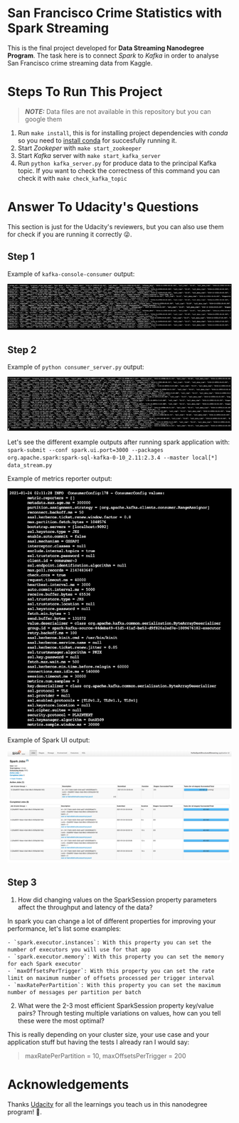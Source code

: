 # San Francisco Crime Statistics with Spark Streaming

This is the final project developed for **Data Streaming Nanodegree Program**. The task here is to connect *Spark* to *Kafka* in order to analyse San Francisco crime streaming data from Kaggle.

# Steps To Run This Project

> **_NOTE:_**  Data files are not available in this repository but you can google them

1. Run `make install`, this is for installing project dependencies with *conda* so you need to [install conda](https://docs.conda.io/projects/conda/en/latest/user-guide/install/) for succesfully running it.
2. Start *Zookeper* with `make start_zookeeper`
3. Start *Kafka* server with `make start_kafka_server`
4. Run `python kafka_server.py` for produce data to the principal Kafka topic. If you want to check the correctness of this command you can check it with `make check_kafka_topic`

# Answer To Udacity's Questions

This section is just for the Udacity's reviewers, but you can also use them for check if you are running it correctly :stuck_out_tongue_winking_eye:.

## Step 1

Example of `kafka-console-consumer` output:

![Output Example - Kafka Console Consumer](images/kafka_console_consumer_output_example.png)

## Step 2

Example of `python consumer_server.py` output:

![Output Example - Consumer Server](images/consumer_server_output_example.png)

Let's see the different example outputs after running spark application with: `spark-submit --conf spark.ui.port=3000 --packages org.apache.spark:spark-sql-kafka-0-10_2.11:2.3.4 --master local[*] data_stream.py`

Example of metrics reporter output:

![Output Example - Metrics reporter](images/metrics_reporter_output_example.png)

Example of Spark UI output:

![Output Example - Spark UI](images/spark_ui_output_example.png)

## Step 3

1. How did changing values on the SparkSession property parameters affect the throughput and latency of the data?

In spark you can change a lot of different properties for improving your performance, let's list some examples:

    - `spark.executor.instances`: With this property you can set the number of executors you will use for that app
    - `spark.executor.memory`: With this property you can set the memory for each Spark executor
    - `maxOffsetsPerTrigger`: With this property you can set the rate limit on maximum number of offsets processed per trigger interval
    - `maxRatePerPartition`: With this property you can set the maximum number of messages per partition per batch

2. What were the 2-3 most efficient SparkSession property key/value pairs? Through testing multiple variations on values, how can you tell these were the most optimal?

This is really depending on your cluster size, your use case and your application stuff but having the tests I already ran I would say:

> maxRatePerPartition = 10, maxOffsetsPerTrigger = 200

# Acknowledgements

Thanks [Udacity](https://www.udacity.com/) for all the learnings you teach us in this nanodegree program! :raised_hands:.
